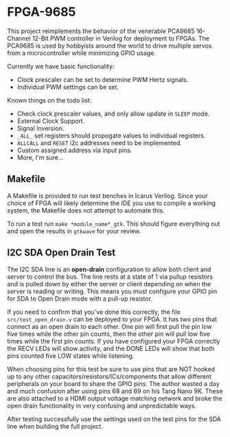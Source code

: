 # FPGA-9685

This project reimplements the behavior of the venerable PCA9685
16-Channel 12-Bit PWM controller in Verilog for deployment to
FPGAs. The PCA9685 is used by hobbyists around the world to drive
multiple servos from a microcontroller while minimizing GPIO usage.

Currently we have basic functionality:

* Clock prescaler can be set to determine PWM Hertz signals.
* Individual PWM settings can be set.

Known things on the todo list:

* Check clock prescaler values, and only allow update in `SLEEP` mode.
* External Clock Support.
* Signal Inversion.
* `_ALL_` set registers should propogate values to individual registers.
* `ALLCALL` and `RESET` i2c addresses need to be implemented.
* Custom assigned address via input pins.
* More, I'm sure...

## Makefile

A Makefile is provided to run test benches in Icarus Verilog. Since
your choice of FPGA will likely determine the IDE you use to compile a
working system, the Makefile does not attempt to automate this.

To run a test run `make *module_name*_gtk`. This should figure
everything out and open the results in `gtkwave` for your review.

## I2C SDA Open Drain Test

The I2C SDA line is an **open-drain** configuration to allow both
client and server to control the bus. The line rests at a state of 1
via pullup resistors and is pulled down by either the server or client
depending on when the server is reading or writing. This means you
must configure your GPIO pin for SDA to Open Drain mode with a pull-up
resistor.

If you need to confirm that you've done this correctly, the file
`src/test_open_drain.v` can be deployed to your FPGA. It has two pins
that connect as an open drain to each other. One pin will first pull
the pin low five times while the other pin counts, then the other pin
will pull low five times while the first pin counts. If you have
configured your FPGA correctly the RECV LEDs will show activity, and
the DONE LEDs will show that both pins counted five LOW states while
listening.

When choosing pins for this test be sure to use pins that are NOT
hooked up to any other capacitors/resistors/ICs/components that allow
different peripherals on your board to share the GPIO pins. The author
wasted a day and much confusion after using pins 68 and 69 on his Tang
Nano 9K. These are also attached to a HDMI output voltage matching
network and broke the open drain functionality in very confusing and
unpredictable ways.

After testing successfully use the settings used on the test pins for
the SDA line when building the full project.

